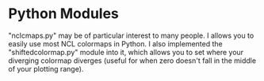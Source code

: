 # Python Modules
"nclcmaps.py" may be of particular interest to many people. I allows you to easily use most NCL colormaps in Python. I also implemented the "shiftedcolormap.py" module into it, which allows you to set where your diverging colormap diverges (useful for when zero doesn't fall in the middle of your plotting range).
